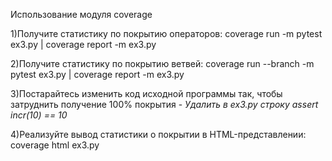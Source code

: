 Использование модуля coverage

1)Получите статистику по покрытию операторов:
coverage run -m pytest ex3.py | coverage report -m ex3.py

2)Получите статистику по покрытию ветвей:
coverage run --branch -m pytest ex3.py | coverage report -m ex3.py

3)Постарайтесь изменить код исходной программы так, чтобы затруднить получение 100% покрытия - 
*Удалить в ex3.py строку assert incr(10) == 10*

4)Реализуйте вывод статистики о покрытии в HTML-представлении:
coverage html ex3.py
